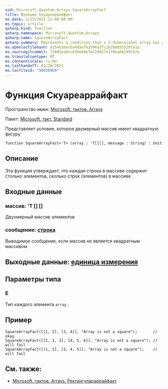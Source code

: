 ```yaml
---
uid: Microsoft.Quantum.Arrays.SquareArrayFact
title: Функция Скуареаррайфакт
ms.date: 1/23/2021 12:00:00 AM
ms.topic: article
qsharp.kind: function
qsharp.namespace: Microsoft.Quantum.Arrays
qsharp.name: SquareArrayFact
qsharp.summary: Represents a condition that a 2-dimensional array has a square shape
ms.openlocfilehash: a154e5becba4dae762596a3fc1b268855520fa1b
ms.sourcegitcommit: 71605ea9cc630e84e7ef29027e1f0ea06299747e
ms.translationtype: MT
ms.contentlocale: ru-RU
ms.lasthandoff: 01/26/2021
ms.locfileid: "98850969"
---
```

# <a name="squarearrayfact-function"></a>Функция Скуареаррайфакт

Пространство имен: [Microsoft. тактов. Arrays](xref:Microsoft.Quantum.Arrays)

Пакет: [Microsoft. такт. Standard](https://nuget.org/packages/Microsoft.Quantum.Standard)


Представляет условие, которое двумерный массив имеет квадратную фигуру

```qsharp
function SquareArrayFact<'T> (array : 'T[][], message : String) : Unit
```


## <a name="description"></a>Описание

Эта функция утверждает, что каждая строка в массиве содержит столько элементов, сколько строк (элементов) в массиве.

## <a name="input"></a>Входные данные

### <a name="array--t"></a>массив: 'T [] []

Двухмерный массив элементов


### <a name="message--string"></a>сообщение: [строка](xref:microsoft.quantum.lang-ref.string)

Выводимое сообщение, если массив не является квадратным массивом



## <a name="output--unit"></a>Выходные данные: [единица измерения](xref:microsoft.quantum.lang-ref.unit)



## <a name="type-parameters"></a>Параметры типа

### <a name="t"></a>Е

Тип каждого элемента `array` .

## <a name="example"></a>Пример

```qsharp
SquareArrayFact([[1, 2], [3, 4]], "Array is not a square");       // okay
SquareArrayFact([[1, 2, 3], [4, 5, 6]], "Array is not a square"); // will fail
SquareArrayFact([[1, 2], [3, 4, 5]], "Array is not a square");    // will fail
```

## <a name="see-also"></a>См. также:

- [Microsoft. тактов. Arrays. Ректангулараррайфакт](xref:Microsoft.Quantum.Arrays.RectangularArrayFact)